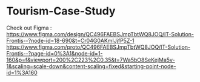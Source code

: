 # Tourism-Case-Study

Check out Figma : 
https://www.figma.com/design/QC496FAEBSJmpTbtWQ8JOQ/IT-Solution-Frontis--?node-id=18-690&t=Cr04G0AKmIJjfP5Z-1
https://www.figma.com/proto/QC496FAEBSJmpTbtWQ8JOQ/IT-Solution-Frontis--?page-id=0%3A1&node-id=1-160&p=f&viewport=200%2C223%2C0.35&t=7Wa5bO8SeKejMa5v-1&scaling=scale-down&content-scaling=fixed&starting-point-node-id=1%3A160
